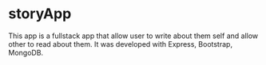 # storyApp
 This app is a fullstack app that allow user to write about them self and allow other to read about them. It was developed with Express, Bootstrap, MongoDB.

